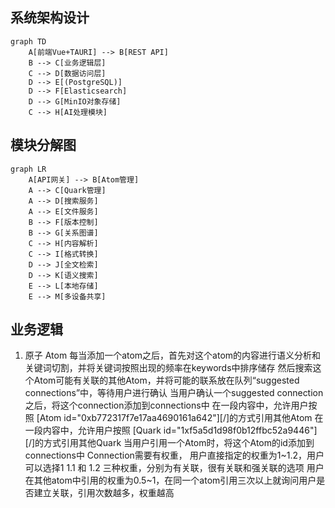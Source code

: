 ## 系统架构设计
```mermaid
graph TD
    A[前端Vue+TAURI] --> B[REST API]
    B --> C[业务逻辑层]
    C --> D[数据访问层]
    D --> E[(PostgreSQL)]
    D --> F[Elasticsearch]
    D --> G[MinIO对象存储]
    C --> H[AI处理模块]
```

## 模块分解图
```mermaid
graph LR
    A[API网关] --> B[Atom管理]
    A --> C[Quark管理]
    A --> D[搜索服务]
    A --> E[文件服务]
    B --> F[版本控制]
    B --> G[关系图谱]
    C --> H[内容解析]
    C --> I[格式转换]
    D --> J[全文检索]
    D --> K[语义搜索]
    E --> L[本地存储]
    E --> M[多设备共享]
```

## 业务逻辑
1. 原子 Atom
   每当添加一个atom之后，首先对这个atom的内容进行语义分析和关键词切割，并将关键词按照出现的频率在keywords中排序储存
   然后搜索这个Atom可能有关联的其他Atom，并将可能的联系放在队列“suggested connections”中，等待用户进行确认
   当用户确认一个suggested connection之后，将这个connection添加到connections中
   在一段内容中，允许用户按照 [Atom id="0xb772317f7e17aa4690161a642"][/]的方式引用其他Atom
   在一段内容中，允许用户按照 [Quark id="1xf5a5d1d98f0b12ffbc52a9446"][/]的方式引用其他Quark
   当用户引用一个Atom时，将这个Atom的id添加到connections中
   Connection需要有权重，
   用户直接指定的权重为1~1.2，用户可以选择1 1.1 和 1.2 三种权重，分别为有关联，很有关联和强关联的选项
   用户在其他atom中引用的权重为0.5~1，在同一个atom引用三次以上就询问用户是否建立关联，引用次数越多，权重越高

